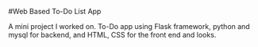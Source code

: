 #Web Based To-Do List App

A mini project I worked on. 
To-Do app using Flask framework, python and mysql for backend, and HTML, CSS for the front end and looks.

